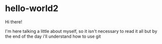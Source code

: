 # hello-world2

Hi there!

I'm here talking a little about myself, so it isn't necessary to read it all 
but by the end of the day i'll understand how to use git
